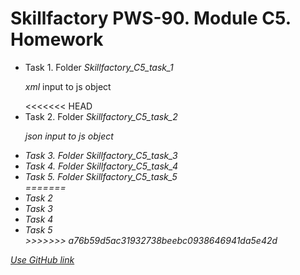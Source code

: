 <h1>Skillfactory PWS-90. Module C5. Homework</h1>
<ul>
    <li>Task 1. Folder <em>Skillfactory_C5_task_1</em>
        <p><em>xml</em> input to js object</p>
    </li>
<<<<<<< HEAD
    <li>Task 2. Folder <em>Skillfactory_C5_task_2</li>
        <p><em>json</em> input to js object</p>
    <li>Task 3. Folder <em>Skillfactory_C5_task_3</li>
    <li>Task 4. Folder <em>Skillfactory_C5_task_4</li>
    <li>Task 5. Folder <em>Skillfactory_C5_task_5</li>
=======
    <li>Task 2</li>
    <li>Task 3</li>
    <li>Task 4</li>
    <li>Task 5</li>
>>>>>>> a76b59d5ac31932738beebc0938646941da5e42d
</ul>
<a href="https://dikor77.github.io/moduleC5_homework/">Use GitHub link</a>

